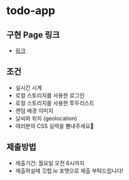 # todo-app

## 구현 Page 링크
- [링크](https://soulchicken.github.io/todo-app/)

## 조건
- 실시간 시계
- 로컬 스토리지를 사용한 로그인
- 로컬 스토리지를 사용한 투두리스트
- 랜덤 배경 이미지
- 날씨와 위치 (geolocation)
- 여러분의 CSS 실력을 뽐내주세요💖

## 제출방법
- 제출기간: 월요일 오전 6시까지
- 제출하실때 깃헙.io 포맷으로 제출 부탁드립니다!